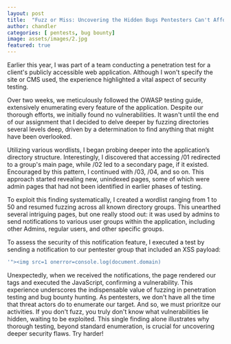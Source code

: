 ```yaml
---
layout: post
title:  "Fuzz or Miss: Uncovering the Hidden Bugs Pentesters Can't Afford to Ignore"
author: chandler
categories: [ pentests, bug bounty]
image: assets/images/2.jpg
featured: true
---
```


Earlier this year, I was part of a team conducting a penetration test for a client's publicly accessible web application. Although I won't specify the site or CMS used, the experience highlighted a vital aspect of security testing.

Over two weeks, we meticulously followed the OWASP testing guide, extensively enumerating every feature of the application. Despite our thorough efforts, we initially found no vulnerabilities. It wasn't until the end of our assignment that I decided to delve deeper by fuzzing directories several levels deep, driven by a determination to find anything that might have been overlooked.

Utilizing various wordlists, I began probing deeper into the application’s directory structure. Interestingly, I discovered that accessing /01 redirected to a group's main page, while /02 led to a secondary page, if it existed. Encouraged by this pattern, I continued with /03, /04, and so on. This approach started revealing new, unindexed pages, some of which were admin pages that had not been identified in earlier phases of testing.

To exploit this finding systematically, I created a wordlist ranging from 1 to 50 and resumed fuzzing across all known directory groups. This unearthed several intriguing pages, but one really stood out: it was used by admins to send notifications to various user groups within the application, including other Admins, regular users, and other specific groups.

To assess the security of this notification feature, I executed a test by sending a notification to our pentester group that included an XSS payload:
```bash
'"><img src=1 onerror=console.log(document.domain)
```

Unexpectedly, when we received the notifications, the page rendered our tags and executed the JavaScript, confirming a vulnerability. This experience underscores the indispensable value of fuzzing in penetration testing and bug bounty hunting. As pentesters, we don't have all the time that threat actors do to enumerate our target. And so, we must prioritze our activities. If you don't fuzz, you truly don't know what vulnerabilities lie hidden, waiting to be exploited. This single finding alone illustrates why thorough testing, beyond standard enumeration, is crucial for uncovering deeper security flaws. Try harder!
